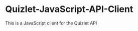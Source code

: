 Quizlet-JavaScript-API-Client
=============================

This is a JavaScript client for the Quizlet API
